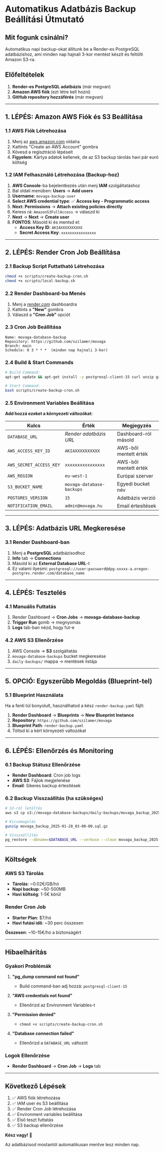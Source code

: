 # Automatikus Adatbázis Backup Beállítási Útmutató

## Mit fogunk csinálni?

Automatikus napi backup-okat állítunk be a Render-es PostgreSQL adatbázishoz, ami minden nap hajnali 3-kor mentést készít és feltölti Amazon S3-ra.

## Előfeltételek

1. **Render-es PostgreSQL adatbázis** (már megvan)
2. **Amazon AWS fiók** (ezt létre kell hozni)
3. **GitHub repository hozzáférés** (már megvan)

---

## 1. LÉPÉS: Amazon AWS Fiók és S3 Beállítása

### 1.1 AWS Fiók Létrehozása
1. Menj az [aws.amazon.com](https://aws.amazon.com) oldalra
2. Kattints "Create an AWS Account" gombra
3. Kövesd a regisztráció lépéseit
4. **Figyelem**: Kártya adatok kellenek, de az S3 backup tárolás havi pár euró költség

### 1.2 IAM Felhasználó Létrehozása (Backup-hoz)
1. **AWS Console**-ba bejelentkezés után menj **IAM** szolgáltatáshoz
2. Bal oldali menüben: **Users** → **Add users**
3. **Username**: `movaga-backup-user`
4. **Select AWS credential type**: ✅ **Access key - Programmatic access**
5. **Next: Permissions** → **Attach existing policies directly**
6. Keress rá: `AmazonS3FullAccess` → válaszd ki
7. **Next** → **Next** → **Create user**
8. **FONTOS**: Másold ki és mentsd el:
   - **Access Key ID**: `AKIAXXXXXXXXXX`
   - **Secret Access Key**: `xxxxxxxxxxxxxxxx`

---

## 2. LÉPÉS: Render Cron Job Beállítása

### 2.1 Backup Script Futtatható Létrehozása
```bash
chmod +x scripts/create-backup-cron.sh
chmod +x scripts/local-backup.sh
```

### 2.2 Render Dashboard-ba Menés
1. Menj a [render.com](https://render.com) dashboardra
2. Kattints a **"New"** gombra
3. Válaszd a **"Cron Job"** opciót

### 2.3 Cron Job Beállítása
```
Name: movaga-database-backup
Repository: https://github.com/szilamer/movaga
Branch: main
Schedule: 0 3 * * *  (minden nap hajnali 3-kor)
```

### 2.4 Build & Start Commands
```bash
# Build Command:
apt-get update && apt-get install -y postgresql-client-15 curl unzip gzip

# Start Command:
bash scripts/create-backup-cron.sh
```

### 2.5 Environment Variables Beállítása
**Add hozzá ezeket a környezeti változókat:**

| Kulcs | Érték | Megjegyzés |
|-------|-------|------------|
| `DATABASE_URL` | *Render adatbázis URL* | Dashboard-ról másold |
| `AWS_ACCESS_KEY_ID` | `AKIAXXXXXXXXXX` | AWS-ből mentett érték |
| `AWS_SECRET_ACCESS_KEY` | `xxxxxxxxxxxxxxxx` | AWS-ből mentett érték |
| `AWS_REGION` | `eu-west-1` | Európai szerver |
| `S3_BUCKET_NAME` | `movaga-database-backups` | Egyedi bucket név |
| `POSTGRES_VERSION` | `15` | Adatbázis verzió |
| `NOTIFICATION_EMAIL` | `admin@movaga.hu` | Email értesítések |

---

## 3. LÉPÉS: Adatbázis URL Megkeresése

### 3.1 Render Dashboard-ban
1. Menj a **PostgreSQL** adatbázisodhoz
2. **Info** tab → **Connections**
3. Másold ki az **External Database URL**-t
4. Ez valami ilyesmi: `postgresql://user:password@dpg-xxxxx-a.oregon-postgres.render.com/database_name`

---

## 4. LÉPÉS: Tesztelés

### 4.1 Manuális Futtatás
1. Render Dashboard → **Cron Jobs** → **movaga-database-backup**
2. **Trigger Run** gomb → megnyomás
3. **Logs** tab-ban nézd, hogy fut-e

### 4.2 AWS S3 Ellenőrzése
1. AWS Console → **S3** szolgáltatás
2. `movaga-database-backups` bucket megkeresése
3. `daily-backups/` mappa → mentések listája

---

## 5. OPCIÓ: Egyszerűbb Megoldás (Blueprint-tel)

### 5.1 Blueprint Használata
Ha a fenti túl bonyolult, használhatod a kész `render-backup.yaml` fájlt:

1. **Render Dashboard** → **Blueprints** → **New Blueprint Instance**
2. **Repository**: `https://github.com/szilamer/movaga`
3. **Blueprint Path**: `render-backup.yaml`
4. Töltsd ki a kért környezeti változókat

---

## 6. LÉPÉS: Ellenőrzés és Monitoring

### 6.1 Backup Státusz Ellenőrzése
- **Render Dashboard**: Cron job logs
- **AWS S3**: Fájlok megjelenése
- **Email**: Sikeres backup értesítések

### 6.2 Backup Visszaállítás (ha szükséges)
```bash
# S3-ról letöltés
aws s3 cp s3://movaga-database-backups/daily-backups/movaga_backup_2025-01-28_03-00-00.sql.gz ./

# Kicsomagolás
gunzip movaga_backup_2025-01-28_03-00-00.sql.gz

# Visszaállítás
pg_restore --dbname=$DATABASE_URL --verbose --clean movaga_backup_2025-01-28_03-00-00.sql
```

---

## Költségek

### AWS S3 Tárolás
- **Tárolás**: ~0.02€/GB/hó
- **Napi backup**: ~50-500MB
- **Havi költség**: 1-5€ körül

### Render Cron Job
- **Starter Plan**: $7/hó
- **Havi futási idő**: ~30 perc összesen

**Összesen**: ~10-15€/hó a biztonságért

---

## Hibaelhárítás

### Gyakori Problémák

1. **"pg_dump command not found"**
   - Build command-ban adj hozzá: `postgresql-client-15`

2. **"AWS credentials not found"**
   - Ellenőrizd az Environment Variables-t

3. **"Permission denied"**
   - `chmod +x scripts/create-backup-cron.sh`

4. **"Database connection failed"**
   - Ellenőrizd a `DATABASE_URL` változót

### Logok Ellenőrzése
- **Render Dashboard** → **Cron Job** → **Logs** tab

---

## Következő Lépések

1. ✅ AWS fiók létrehozása
2. ✅ IAM user és S3 beállítása  
3. ✅ Render Cron Job létrehozása
4. ✅ Environment variables beállítása
5. ✅ Első teszt futtatás
6. ✅ S3 backup ellenőrzése

**Kész vagy!** 🎉 

Az adatbázisod mostantól automatikusan mentve lesz minden nap. 